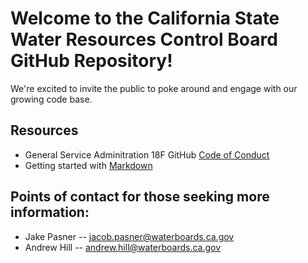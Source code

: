 # Welcome to the California State Water Resources Control Board GitHub Repository!

We're excited to invite the public to poke around and engage with our growing code base.

## Resources
* General Service Adminitration 18F GitHub [Code of Conduct](https://github.com/18F/code-of-conduct)
* Getting started with [Markdown](https://docs.github.com/github/writing-on-github/getting-started-with-writing-and-formatting-on-github/basic-writing-and-formatting-syntax)

## Points of contact for those seeking more information:
* Jake Pasner -- jacob.pasner@waterboards.ca.gov
* Andrew Hill --  andrew.hill@waterboards.ca.gov

<!--

**Some things we will want to build out**

🙋‍♀️ A short introduction - what is your organization all about?
🌈 Contribution guidelines - how can the community get involved?
👩‍💻 Useful resources - where can the community find your docs? Is there anything else the community should know?
🍿 Fun facts - what does your team eat for breakfast?
🧙 Remember, you can do mighty things with the power of [Markdown](https://docs.github.com/github/writing-on-github/getting-started-with-writing-and-formatting-on-github/basic-writing-and-formatting-syntax)
-->

